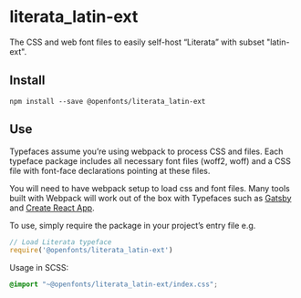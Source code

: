 
# literata_latin-ext

The CSS and web font files to easily self-host “Literata” with subset "latin-ext".

## Install

`npm install --save @openfonts/literata_latin-ext`

## Use

Typefaces assume you’re using webpack to process CSS and files. Each typeface
package includes all necessary font files (woff2, woff) and a CSS file with
font-face declarations pointing at these files.

You will need to have webpack setup to load css and font files. Many tools built
with Webpack will work out of the box with Typefaces such as [Gatsby](https://github.com/gatsbyjs/gatsby)
and [Create React App](https://github.com/facebookincubator/create-react-app).

To use, simply require the package in your project’s entry file e.g.

```javascript
// Load Literata typeface
require('@openfonts/literata_latin-ext')
```

Usage in SCSS:
```scss
@import "~@openfonts/literata_latin-ext/index.css";
```
